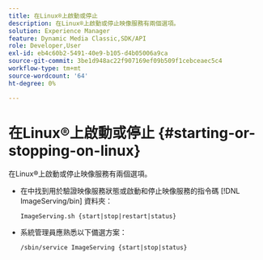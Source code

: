 ```yaml
---
title: 在Linux®上啟動或停止
description: 在Linux®上啟動或停止映像服務有兩個選項。
solution: Experience Manager
feature: Dynamic Media Classic,SDK/API
role: Developer,User
exl-id: eb4c60b2-5491-40e9-b105-d4b05006a9ca
source-git-commit: 3be1d948ac22f907169ef09b509f1cebceaec5c4
workflow-type: tm+mt
source-wordcount: '64'
ht-degree: 0%

---
```


# 在Linux®上啟動或停止 {#starting-or-stopping-on-linux}

在Linux®上啟動或停止映像服務有兩個選項。

* 在中找到用於驗證映像服務狀態或啟動和停止映像服務的指令碼 [!DNL ImageServing/bin] 資料夾：

   `ImageServing.sh {start|stop|restart|status}`
* 系統管理員應熟悉以下備選方案：

   `/sbin/service ImageServing {start|stop|status}`
